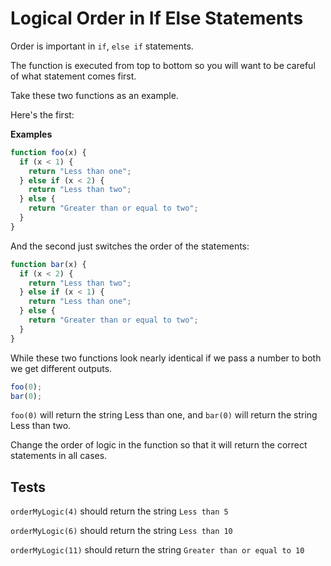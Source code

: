 # Logical Order in If Else Statements

Order is important in `if`, `else if` statements.

The function is executed from top to bottom so you will want to be careful of what statement comes first.

Take these two functions as an example.

Here's the first:

**Examples**

```javascript
function foo(x) {
  if (x < 1) {
    return "Less than one";
  } else if (x < 2) {
    return "Less than two";
  } else {
    return "Greater than or equal to two";
  }
}
```

And the second just switches the order of the statements:

```javascript
function bar(x) {
  if (x < 2) {
    return "Less than two";
  } else if (x < 1) {
    return "Less than one";
  } else {
    return "Greater than or equal to two";
  }
}
```

While these two functions look nearly identical if we pass a number to both we get different outputs.

```javascript
foo(0);
bar(0);
```

`foo(0)` will return the string Less than one, and `bar(0)` will return the string Less than two.

Change the order of logic in the function so that it will return the correct statements in all cases.

## Tests

`orderMyLogic(4)` should return the string `Less than 5`

`orderMyLogic(6)` should return the string `Less than 10`

`orderMyLogic(11)` should return the string `Greater than or equal to 10`
